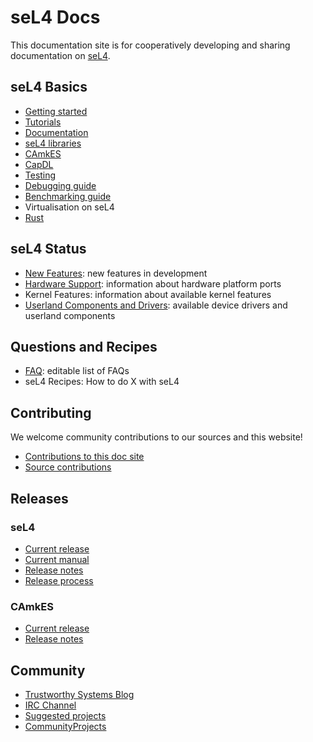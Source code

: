 # seL4 Docs
This documentation site is for cooperatively developing and sharing documentation on [seL4](http://sel4.systems).

## seL4 Basics


- [Getting started](GettingStarted.md)
- [Tutorials](Tutorials)
- [Documentation](Documentation.md)
- [seL4 libraries](SeL4Libraries.md)
- [CAmkES](CAmkES)
- [CapDL](CapDL.md)
- [Testing](Testing.md)
- [Debugging guide](DebuggingGuide.md)
- [Benchmarking guide](BenchmarkingGuide.md)
- Virtualisation on seL4
- [Rust](Rust.md)

## seL4 Status

- [New Features](Status): new features in development
- [Hardware Support](Hardware): information about hardware
      platform ports
- Kernel Features: information about available kernel features
- [Userland Components and Drivers](UserlandComponents): available device drivers and
      userland components

## Questions and Recipes

- [FAQ](FrequentlyAskedQuestions): editable list of FAQs
- seL4 Recipes: How to do X with seL4

## Contributing

We welcome community contributions to our sources and this website!

- [Contributions to this doc site](DocsContributing)
- [Source contributions](Contributing)

## Releases

### seL4

- [Current release](https://github.com/seL4/seL4/releases/latest)
- [Current manual](http://sel4.systems/Info/Docs/seL4-manual-latest.pdf)
- [Release notes](sel4_release)
- [Release process](ReleaseProcess)

### CAmkES


- [Current release](https://github.com/seL4/camkes-tool/releases/latest)
- [Release notes](camkes_release)

## Community

- [Trustworthy Systems Blog](https://research.csiro.au/tsblog)
- [IRC Channel](IRCChannel)
- [Suggested projects](/SuggestedProjects)
- [CommunityProjects](/CommunityProjects)
